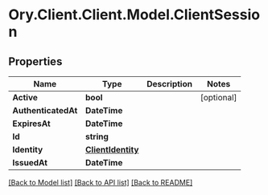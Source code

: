# Ory.Client.Client.Model.ClientSession

## Properties

Name | Type | Description | Notes
------------ | ------------- | ------------- | -------------
**Active** | **bool** |  | [optional] 
**AuthenticatedAt** | **DateTime** |  | 
**ExpiresAt** | **DateTime** |  | 
**Id** | **string** |  | 
**Identity** | [**ClientIdentity**](ClientIdentity.md) |  | 
**IssuedAt** | **DateTime** |  | 

[[Back to Model list]](../README.md#documentation-for-models) [[Back to API list]](../README.md#documentation-for-api-endpoints) [[Back to README]](../README.md)

